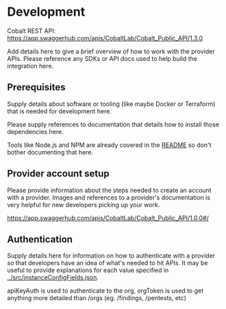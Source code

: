 # Development

Cobalt REST API:
https://app.swaggerhub.com/apis/CobaltLab/Cobalt_Public_API/1.3.0

Add details here to give a brief overview of how to work with the provider APIs.
Please reference any SDKs or API docs used to help build the integration here.

## Prerequisites

Supply details about software or tooling (like maybe Docker or Terraform) that
is needed for development here.

Please supply references to documentation that details how to install those
dependencies here.

Tools like Node.js and NPM are already covered in the [README](../README.md) so
don't bother documenting that here.

## Provider account setup

Please provide information about the steps needed to create an account with a
provider. Images and references to a provider's documentation is very helpful
for new developers picking up your work.

https://app.swaggerhub.com/apis/CobaltLab/Cobalt_Public_API/1.0.0#/

## Authentication

Supply details here for information on how to authenticate with a provider so
that developers have an idea of what's needed to hit APIs. It may be useful to
provide explanations for each value specified in
[../src/instanceConfigFields.json](../src/instanceConfigFields.json).

apiKeyAuth is used to authenticate to the org, orgToken is used to get anything
more detailed than /orgs (eg. /findings, /pentests, etc)
